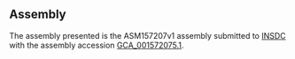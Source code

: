 

Assembly
--------

The assembly presented is the ASM157207v1 assembly submitted to
[INSDC](http://www.insdc.org) with the assembly accession
[GCA\_001572075.1](http://www.ebi.ac.uk/ena/data/view/GCA_001572075.1).
